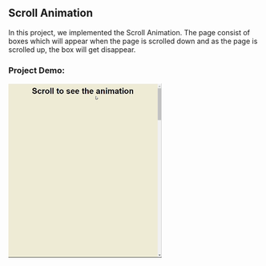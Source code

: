 ## Scroll Animation
In this project, we implemented the Scroll Animation. The page consist of boxes which will appear when the page is scrolled down and as the page is scrolled up, the box will get disappear. 

### Project Demo:
![Project Demo](https://github.com/milan-vishnoi/50-Days-50-Projects/blob/main/6.%20Scroll%20Animation/project_demo.gif)